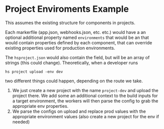 # Project Enviroments Example

This assumes the existing structure for components in projects.


Each markerfile (app.json, webhooks.json, etc. etc.) would have a
an optional additional property named `environments` that would be an
that would contain properties defined by each component, that can override existing properties
used for production environments.

The `hsproject.json` would also contain the field, but will be an array of strings (this could change). Theoretically, when a developer runs

`hs project upload -env dev`

two different things could happen, depending on the route we take.

1. We just create a new project with the name `project-dev` and upload the project there. We add some an additional context to the build inputs for a target environment, the workers will then parse the config to grab the appropriate env properties.
2. We parse the configs on upload and replace prod values with the appropriate environment values (also create a new project for the env if needed)
